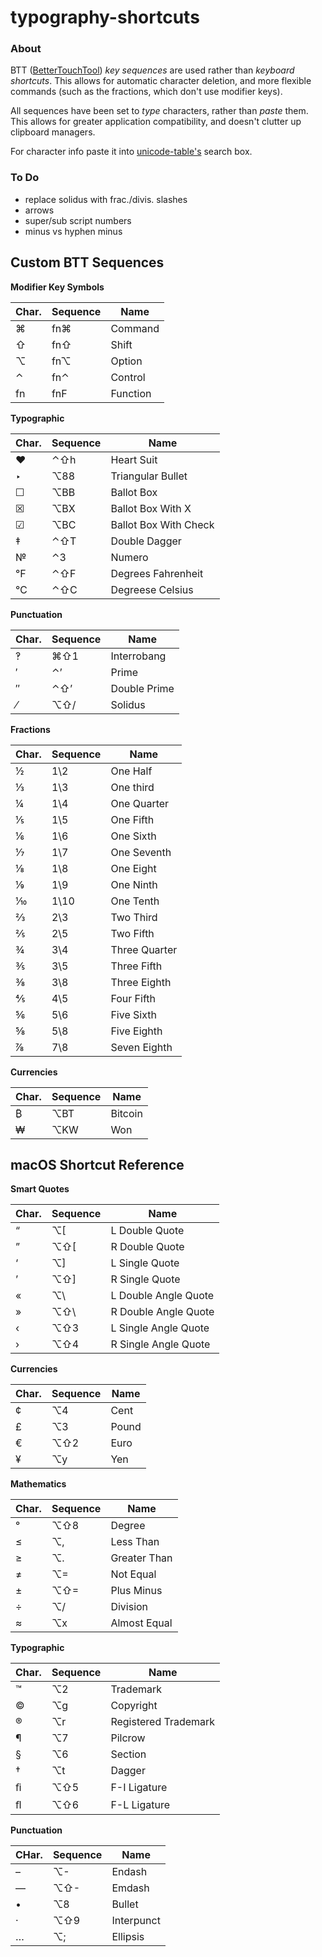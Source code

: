 # typography-shortcuts

### About

BTT ([BetterTouchTool](https://folivora.ai/)) _key sequences_ are used rather than _keyboard shortcuts_. This allows for automatic character deletion, and more flexible commands (such as the fractions, which don't use modifier keys).

All sequences have been set to _type_ characters, rather than _paste_ them. This allows for greater application compatibility, and doesn't clutter up clipboard managers.

For character info paste it into [unicode-table's](https://unicode-table.com/en/search/?q=) search box.

### To Do

 - replace solidus with frac./divis. slashes
 - arrows
 - super/sub script numbers
 - minus vs hyphen minus

## Custom BTT Sequences

__Modifier Key Symbols__

Char.|Sequence|Name
-----|--------|----
⌘	|	fn⌘	|	Command
⇧	|	fn⇧	|	Shift
⌥	|	fn⌥	|	Option
⌃	|	fn⌃	|	Control
fn	|	fnF	|	Function

__Typographic__

Char.|Sequence|Name
-----|--------|----
♥	|	⌃⇧h	|	Heart Suit
‣ | ⌥88 | Triangular Bullet
☐ | ⌥BB | Ballot Box
☒ | ⌥BX | Ballot Box With X
☑︎ | ⌥BC | Ballot Box With Check
‡ | ⌃⇧T | Double Dagger
№ | ⌃3  | Numero
℉ | ⌃⇧F | Degrees Fahrenheit
℃ | ⌃⇧C | Degreese Celsius

__Punctuation__

Char.|Sequence|Name
-----|--------|----
‽	|	⌘⇧1	|	Interrobang
′	|	⌃’	|	Prime
″	|	⌃⇧’	|	Double Prime
⁄	|	⌥⇧/	|	Solidus

__Fractions__

Char.|Sequence|Name
-----|--------|----
½	|	1\2	|	One Half
⅓	|	1\3	|	One third
¼	|	1\4	|	One Quarter
⅕	|	1\5	|	One Fifth
⅙	|	1\6	|	One Sixth
⅐	|	1\7	|	One Seventh
⅛	|	1\8	|	One Eight
⅑	|	1\9	|	One Ninth
⅒	|	1\10	|	One Tenth
⅔	|	2\3	|	Two Third
⅖	|	2\5	|	Two Fifth
¾	|	3\4	|	Three Quarter
⅗	|	3\5	|	Three Fifth
⅜	|	3\8	|	Three Eighth
⅘	|	4\5	|	Four Fifth
⅚	|	5\6	|	Five Sixth
⅝	|	5\8	|	Five Eighth
⅞	|	7\8	|	Seven Eighth

__Currencies__

Char.|Sequence|Name
-----|--------|----
₿ | ⌥BT | Bitcoin
₩ | ⌥KW | Won

## macOS Shortcut Reference

__Smart Quotes__

Char.|Sequence|Name
-----|--------|----
“	|	⌥\[	|	L Double Quote
”	|	⌥⇧\[	|	R Double Quote
‘	|	⌥]	|	L Single Quote
’	|	⌥⇧]	|	R Single Quote
«	|	⌥\	|	L Double Angle Quote
»	|	⌥⇧\	|	R Double Angle Quote
‹	|	⌥⇧3	|	L Single Angle Quote
›	|	⌥⇧4	|	R Single Angle Quote

__Currencies__

Char.|Sequence|Name
-----|--------|----
¢	|	⌥4	|	Cent
£	|	⌥3	|	Pound
€	|	⌥⇧2	|	Euro
¥	|	⌥y	|	Yen

__Mathematics__

Char.|Sequence|Name
-----|--------|----
°	|	⌥⇧8	|	Degree
≤	|	⌥,	|	Less Than
≥	|	⌥.	|	Greater Than
≠	|	⌥=	|	Not Equal
±	|	⌥⇧=	|	Plus Minus
÷	|	⌥/	|	Division
≈	|	⌥x	|	Almost Equal

__Typographic__

Char.|Sequence|Name
-----|--------|----
™	|	⌥2	|	Trademark
©	|	⌥g	|	Copyright
®	|	⌥r	|	Registered Trademark
¶	|	⌥7	|	Pilcrow
§	|	⌥6	|	Section
†	|	⌥t	|	Dagger
ﬁ	|	⌥⇧5	|	F-I Ligature
ﬂ	|	⌥⇧6	|	F-L Ligature

__Punctuation__

CHar.|Sequence|Name
-----|--------|----
–	|	⌥-	|	Endash
—	|	⌥⇧-	|	Emdash
•	|	⌥8	|	Bullet
·	|	⌥⇧9	|	Interpunct
…	|	⌥;	|	Ellipsis
